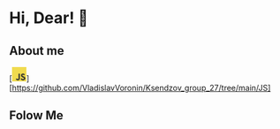 # Hi, Dear! 👋

## About me
[<img src="https://raw.githubusercontent.com/github/explore/80688e429a7d4ef2fca1e82350fe8e3517d3494d/topics/javascript/javascript.png" width = "26" height = "26" alt = "javascript logo" />][https://github.com/VladislavVoronin/Ksendzov_group_27/tree/main/JS]


## Folow Me 
